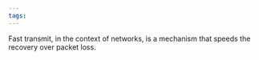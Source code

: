 ```yaml
---
tags:
---
```

Fast transmit, in the context of networks, is a mechanism that speeds the recovery over packet loss. 